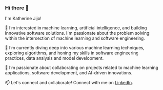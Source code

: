 ### Hi there 👋
I'm Katherine Jijo! 

👀 I’m interested in machine learning, artificial intelligence, and building innovative software solutions. I'm passionate about the problem solving within the intersection of machine learning and software engineering.

🌱 I’m currently diving deep into various machine learning techniques, exploring algorithms, and honing my skills in software engineering practices, data analysis and model development.

💞️ I’m passionate about collaborating on projects related to machine learning applications, software development, and AI-driven innovations.
 
📫 Let's connect and collaborate! Connect with me on [LinkedIn](https://www.linkedin.com/in/katherine-jijo-a1b231242/).


